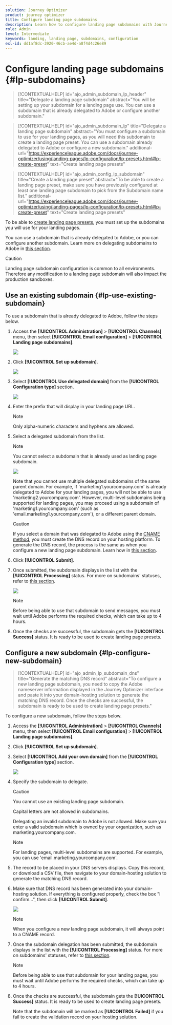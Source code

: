 ```yaml
---
solution: Journey Optimizer
product: journey optimizer
title: Configure landing page subdomains
description: Learn how to configure landing page subdomains with Journey Optimizer
role: Admin
level: Intermediate
keywords: landing, landing page, subdomains, configuration
exl-id: dd1af8dc-3920-46cb-ae4d-a8f4d4c26e89
---
```

# Configure landing page subdomains {#lp-subdomains}

>[!CONTEXTUALHELP]
>id="ajo_admin_subdomain_lp_header"
>title="Delegate a landing page subdomain"
>abstract="You will be setting up your subdomain for a landing page use. You can use a subdomain that is already delegated to Adobe or configure another subdomain."

>[!CONTEXTUALHELP]
>id="ajo_admin_subdomain_lp"
>title="Delegate a landing page subdomain"
>abstract="You must configure a subdomain to use for your landing pages, as you will need this subdomain to create a landing page preset. You can use a subdomain already delegated to Adobe or configure a new subdomain."
>additional-url="https://experienceleague.adobe.com/docs/journey-optimizer/using/landing-pages/lp-configuration/lp-presets.html#lp-create-preset" text="Create landing page presets"

>[!CONTEXTUALHELP]
>id="ajo_admin_config_lp_subdomain"
>title="Create a landing page preset"
>abstract="To be able to create a landing page preset, make sure you have previously configured at least one landing page subdomain to pick from the Subdomain name list."
>additional-url="https://experienceleague.adobe.com/docs/journey-optimizer/using/landing-pages/lp-configuration/lp-presets.html#lp-create-preset" text="Create landing page presets"

To be able to [create landing page presets](lp-presets.md), you  must set up the subdomains you will use for your landing pages.

You can use a subdomain that is already delegated to Adobe, or you can configure another subdomain. Learn more on delegating subdomains to Adobe in [this section](../configuration/delegate-subdomain.md).

>[!CAUTION]
>
>Landing page subdomain configuration is common to all environments. Therefore any modification to a landing page subdomain will also impact the production sandboxes.

## Use an existing subdomain {#lp-use-existing-subdomain}

To use a subdomain that is already delegated to Adobe, follow the steps below.

1. Access the **[!UICONTROL Administration]** > **[!UICONTROL Channels]** menu, then select **[!UICONTROL Email configuration]** > **[!UICONTROL Landing page subdomains]**.

    ![](assets/lp_access-subdomains.png)

1. Click **[!UICONTROL Set up subdomain]**.

    ![](assets/lp_set-up-subdomain.png)

1. Select **[!UICONTROL Use delegated domain]** from the **[!UICONTROL Configuration type]** section.

    ![](assets/lp_use-delegated-subdomain.png)

1. Enter the prefix that will display in your landing page URL.

    >[!NOTE]
    >
    >Only alpha-numeric characters and hyphens are allowed.

1. Select a delegated subdomain from the list.

    >[!NOTE]
    >
    >You cannot select a subdomain that is already used as landing page subdomain.
    
    <!--Capital letters are not allowed in subdomains. TBC by PM-->

    ![](assets/lp_prefix-and-subdomain.png)

    Note that you cannot use multiple delegated subdomains of the same parent domain. For example, if 'marketing1.yourcompany.com' is already delegated to Adobe for your landing pages, you will not be able to use 'marketing2.yourcompany.com'. However, multi-level subdomains being supported for landing pages, you may proceed using a subdomain of 'marketing1.yourcompany.com' (such as 'email.marketing1.yourcompany.com'), or a different parent domain.

    >[!CAUTION]
    >
    >If you select a domain that was delegated to Adobe using the [CNAME method](../configuration/delegate-subdomain.md#cname-subdomain-delegation), you must create the DNS record on your hosting platform. To generate the DNS record, the process is the same as when you configure a new landing page subdomain. Learn how in [this section](#lp-configure-new-subdomain).

1. Click **[!UICONTROL Submit]**.

1. Once submitted, the subdomain displays in the list with the **[!UICONTROL Processing]** status. For more on subdomains' statuses, refer to [this section](../configuration/about-subdomain-delegation.md#access-delegated-subdomains).<!--Same statuses?-->

    ![](assets/lp_subdomain-processing.png)

    >[!NOTE]
    >
    >Before being able to use that subdomain to send messages, you must wait until Adobe performs the required checks, which can take up to 4 hours.<!--Learn more in [this section](delegate-subdomain.md#subdomain-validation).-->

1. Once the checks are successful, the subdomain gets the **[!UICONTROL Success]** status. It is ready to be used to create landing page presets.

## Configure a new subdomain {#lp-configure-new-subdomain}

>[!CONTEXTUALHELP]
>id="ajo_admin_lp_subdomain_dns"
>title="Generate the matching DNS record"
>abstract="To configure a new landing page subdomain, you need to copy the Adobe nameserver information displayed in the Journey Optimizer interface and paste it into your domain-hosting solution to generate the matching DNS record. Once the checks are successful, the subdomain is ready to be used to create landing page presets."

To configure a new subdomain, follow the steps below.

1. Access the **[!UICONTROL Administration]** > **[!UICONTROL Channels]** menu, then select **[!UICONTROL Email configuration]** > **[!UICONTROL Landing page subdomains]**.

1. Click **[!UICONTROL Set up subdomain]**.

1. Select **[!UICONTROL Add your own domain]** from the **[!UICONTROL Configuration type]** section.

    ![](assets/lp_add-your-own-subdomain.png)

1. Specify the subdomain to delegate.

    >[!CAUTION]
    >
    >You cannot use an existing landing page subdomain.
    >
    >Capital letters are not allowed in subdomains.
    
    Delegating an invalid subdomain to Adobe is not allowed. Make sure you enter a valid subdomain which is owned by your organization, such as marketing.yourcompany.com.
    
    >[!NOTE]
    >
    >For landing pages, multi-level subdomains are supported. For example, you can use 'email.marketing.yourcompany.com'.

1. The record to be placed in your DNS servers displays. Copy this record, or download a CSV file, then navigate to your domain-hosting solution to generate the matching DNS record.

1. Make sure that DNS record has been generated into your domain-hosting solution. If everything is configured properly, check the box "I confirm...", then click **[!UICONTROL Submit]**.

    ![](assets/lp_add-your-own-subdomain-confirm.png)

    >[!NOTE]
    >
    >When you configure a new landing page subdomain, it will always point to a CNAME record.

1. Once the subdomain delegation has been submitted, the subdomain displays in the list with the **[!UICONTROL Processing]** status. For more on subdomains' statuses, refer to [this section](../configuration/about-subdomain-delegation.md#access-delegated-subdomains).<!--Same statuses?-->

    >[!NOTE]
    >
    >Before being able to use that subdomain for your landing pages, you must wait until Adobe performs the required checks, which can take up to 4 hours.<!--Learn more in [this section](#subdomain-validation).-->

1. Once the checks are successful, the subdomain gets the **[!UICONTROL Success]** status. It is ready to be used to create landing page presets.

    Note that the subdomain will be marked as **[!UICONTROL Failed]** if you fail to create the validation record on your hosting solution.
